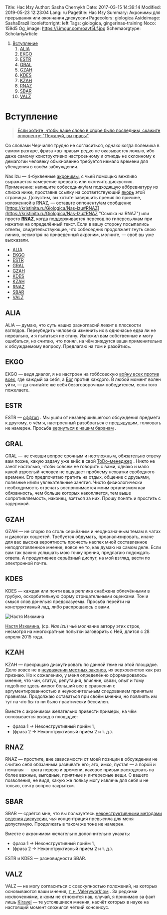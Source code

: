 Title: Нас Изу
Author: Sasha Chernykh
Date: 2017-03-15 14:39:14
Modified: 2019-05-23 12:23:04
Lang: ru
Pagetitle: Нас Изу
Summary: Акронимы для прерывания или окончания дискуссии
Pagecolors: giologica
Asideimage: SashaBrazil
Iconleftorright: left
Tags: giologica, gingerinas-training
Noco: 159d5
Og_image: https://i.imgur.com/oavt5Lf.jpg
Schemaorgtype: ScholarlyArticle

<!-- MarkdownTOC -->

1. [Вступление](#Вступление)
	1. [ALIA](#ALIA)
	1. [EKGO](#EKGO)
	1. [ESTR](#ESTR)
	1. [GRAL](#GRAL)
	1. [GZAH](#GZAH)
	1. [KDES](#KDES)
	1. [KZAH](#KZAH)
	1. [RNAZ](#RNAZ)
	1. [SBAR](#SBAR)
	1. [VALZ](#VALZ)

<!-- /MarkdownTOC -->

<a id="Вступление"></a>
# Вступление

> [Если хотите, чтобы ваше слово в споре было последним, скажите оппоненту: "Пожалуй, вы правы"](http://www.companion.ua/articles/content?id=7178 "Цитата Черчилля")

Со словами Черчилля трудно не согласиться, однако когда полемика в самом разгаре, фраза «вы правы» редко не оказывается ложью, ибо даже самому конструктивно настроенному и отнюдь не склонному к демагогии человеку обыкновенно требуется немало времени для убеждения в своём заблуждении.

Nas Izu — 4-буквенные [акронимы](http://enc-dic.com/fwords/Akronim-1543.html "Определение акронима"), с чьей помощью вежливо выражается намерение прервать или окончить дискуссию. Применение: напишите собеседнику/ам подходящую аббревиатуру из списка ниже, проставив ссылку на соответствующий [якорь](http://htmlbook.ru/samhtml/yakorya "Якорь HTML") этой страницы. Допустим, вы хотите завершить прения по причине, изложенной в RNAZ, — оставьте оппоненту/ам сообщение [https://kristinita.ru/Giologica/Nas-Izu#RNAZ](https://kristinita.ru/Giologica/Nas-Izu#RNAZ "Ссылка на RNAZ") или просто [**RNAZ**](https://kristinita.ru/Giologica/Nas-Izu#RNAZ), когда поддерживается переход по гиперссылкам при нажатии на определённый текст. Если в вашу сторону посыпались ответы, свидетельствующие, что собеседник продолжает гнуть свою линию, несмотря на приведённый акроним, молчите, — своё вы уже высказали.

+ [ALIA](#alia)
+ [EKGO](#ekgo)
+ [ESTR](#estr)
+ [GRAL](#gral)
+ [GZAH](#gzah)
+ [KDES](#kdes)
+ [KZAH](#kzah)
+ [RNAZ](#rnaz)
+ [SBAR](#sbar)
+ [VALZ](#valz)

<a id="ALIA"></a>
## ALIA

ALIA — думаю, что суть наших разногласий лежит в плоскости взглядов. Переубедить человека изменить их в одночасье едва ли не нереально, и я пытаться не стану. Изложил вам собственные и могу ошибаться, но считаю, что понял, на чём зиждутся ваши применительно к обсуждаемому вопросу. Предлагаю на том и разойтись.

<a id="EKGO"></a>
## EKGO

EKGO — ведя диалог, я не настроен на гоббсовскую [войну всех против всех](http://iph.ras.ru/enc_eth/103.html "Определение <<войны всех против всех>>"), где каждый за себя, а [Бог](https://vk.com/hair_in_the_wind "Бог") против каждого. В любой момент волен уйти, — да считайте же себя безоговорочным победителем, если того пожелаете.

<a id="ESTR"></a>
## ESTR

ESTR — [оффтоп](http://www.wikireality.ru/wiki/%D0%9E%D1%84%D1%84%D1%82%D0%BE%D0%BF%D0%B8%D0%BA "Определение оффтопа") . Мы ушли от незавершившегося обсуждения предмета к другому, о чём я, настроенный разобраться с предыдущим, толковать не намерен. Просьба [вернуться к нашим баранам](http://dic.academic.ru/dic.nsf/proverbs/11543/Вернёмся "Вернёмся к нашим баранам") .

<a id="GRAL"></a>
## GRAL

GRAL — не счевши вопрос срочным и неотложным, обязательно отвечу вам позже, какую задачу уже внёс в свой [ToDo-менеджер](http://www.3dnews.ru/920530 "Определение ToDo-менеджера") . Никто не занят настолько, чтобы совсем не говорить с вами, однако и мало какой взрослый человек не ощущает проблему нехватки свободного времени. Его предпочитаю тратить на отдых, общение с друзьями, полезные и/или увлекательные занятия. Чисто физиологически необходимость отвечать воспринимается моим организмом как обязанность, чем больше которых накопляется, тем выше сопротивляемость, наконец, взяться за них. Прошу понять и простить с задержкой.

<a id="GZAH"></a>
## GZAH

GZAH — не спорю по столь серьёзным и неоднозначным темам в чатах и диалогах соцсетей. Требуется обдумать, проанализировать, иначе для вас высока вероятность прочесть наспех мной составленное неподготовленное мнение, вовсе не то, как думаю на самом деле. Если вам так важно услышать мою точку зрения, предлагаю подождать ответа. А продуктивнее серьёзный диспут, на мой взгляд, вести по электронной почте.

<a id="KDES"></a>
## KDES

KDES — каждая или почти ваша реплика снабжена облечёнными в грубую, оскорбительную форму отрицательными оценками. Тон и смысл слов донельзя предсказуемы. Просьба перейти на конструктивный лад, либо распрощаюсь с вами.

![Настя Изюмина](https://i.imgur.com/oavt5Lf.jpg)

[Настя Изюмина](https://vk.com/id3340728 "Настя Изюмина"), (ср. *Nas Izu*) чьё молчание автору этих строк, несмотря на многократные попытки заговорить с Ней, длится с 28 апреля 2015 года.

<a id="KZAH"></a>
## KZAH

KZAH — прекращаю дискутировать по данной теме на этой площадке. Дело вовсе не в [неуважении местных законов](http://enc-dic.com/michelson/V-chuzho-monastr-so-svoim-ustavom-ne-hodjat-1082.html "В чужой монастырь со своим уставом не ходят"), их верховенство как раз признаю. Но к сожалению, у меня определённо сформировалось мнение, что чин, статус, репутация, влияние, связи, опыт и тому подобное здесь имеют больший вес в сравнении с аргументированностью и неукоснительным следованием принятым правилам. Продолжаю оставаться при своём мнении, но повлиять им тут на что бы то ни было практически бессилен.

Вместе с акронимом желательно привести примеры, на чём основывается вывод о площадке:

+ фраза 1 → Неконструктивный приём 1,
+ (фраза 2 → Неконструктивный приём 2 и т. д.).

<a id="RNAZ"></a>
## RNAZ

RNAZ — простите, вне зависимости от моей позиции в обсуждении не считаю себя обязанным развивать его; это, имхо, пустая — а порой и немалая — трата нервов и времени, каковое привык расходовать на более важные, выгодные, приятные и интересные вещи. С вашего позволения, не видя, какую же пользу могу извлечь для себя и не только, сочту вопрос закрытым.

<a id="SBAR"></a>
## SBAR

SBAR — сдаётся мне, что вы пользуетесь [неконструктивными методами ведения дискуссии](http://web.archive.org/web/20160306044838/http://xpomo.com/ruskolan/tolpa/demagog.htm), чья концентрация превысила для меня допустимую. Продолжать в таком же тоне не намерен.

Вместе с акронимом желательно дополнительно указать:

+ фраза 1 → Неконструктивный приём 1,
+ (фраза 2 → Неконструктивный приём 2 и т. д.).

ESTR и KDES — разновидности SBAR.

<a id="VALZ"></a>
## VALZ

VALZ — не могу согласиться с совокупностью положений, на которых основываются ваши мнения, [т. н. Valerywork'ом]({filename}/Giologica/Valerywork-Kiravel.md "Вэлериворк") . За редкими исключениями, к коим не относится наш случай, я принимаю за факт лишь [Kiravel]({filename}/Giologica/Valerywork-Kiravel.md "Киравэл") — те устоявшиеся мнения, насчёт которых в науке на настоящий момент сложился чёткий консенсус.

